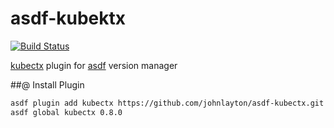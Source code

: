 # asdf-kubektx

[![Build Status](https://github.com/johnlayton/asdf-kubectx/workflows/main/badge.svg)](https://github.com/johnlayton/asdf-kubectx/actions)


[kubectx](https://github.com/ahmetb/kubectx) plugin for [asdf](https://github.com/asdf-vm/asdf) version manager

##@ Install Plugin
```bash
asdf plugin add kubectx https://github.com/johnlayton/asdf-kubectx.git
asdf global kubectx 0.8.0
```
